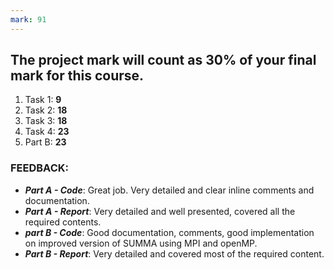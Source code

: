 ```yaml
---
mark: 91
---
```


## The project mark will count as 30% of your final mark for this course.

1. Task 1: **9**
2. Task 2: **18**
3. Task 3: **18**
4. Task 4: **23**
5. Part B: **23**

### FEEDBACK:
* ***Part A - Code***: Great job. Very detailed and clear inline comments and documentation.
* ***Part A - Report***: Very detailed and well presented, covered all the required contents.
* ***part B - Code***: Good documentation, comments, good implementation on improved version of SUMMA using MPI and openMP.
* ***Part B - Report***: Very detailed and covered most of the required content.

